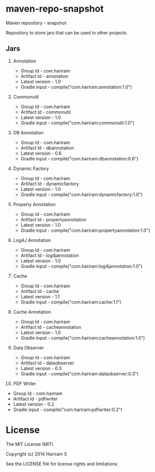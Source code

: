 maven-repo-snapshot
===================
Maven repository - snapshot

Repository to store jars that can be used in other projects.

Jars
----
1. Annotation
   - Group Id       - com.hariram
   - Artifact Id    - annotation
   - Latest version - 1.0
   - Gradle input   - compile("com.hariram:annotation:1.0")

2. Commonutil
   - Group Id       - com.hariram
   - Artifact Id    - commonutil
   - Latest version - 1.0
   - Gradle input   - compile("com.hariram:commonutil:1.0")

3. DB Annotation
   - Group Id       - com.hariram
   - Artifact Id    - dbannotation
   - Latest version - 0.6
   - Gradle input   - compile("com.hariram:dbannotation:0.6")

4. Dynamic Factory
   - Group Id       - com.hariram
   - Artifact Id    - dynamicfactory
   - Latest version - 1.0
   - Gradle input   - compile("com.hariram:dynamicfactory:1.0")

5. Property Annotation
   - Group Id       - com.hariram
   - Artifact Id    - propertyannotation
   - Latest version - 1.0
   - Gradle input   - compile("com.hariram:propertyannotation:1.0")
   
6. Log4J Annotation
   - Group Id       - com.hariram
   - Artifact Id    - log4jannotation
   - Latest version - 1.0
   - Gradle input   - compile("com.hariram:log4jannotation:1.0")

7. Cache
   - Group Id       - com.hariram
   - Artifact Id    - cache
   - Latest version - 1.1
   - Gradle input   - compile("com.hariram:cache:1.1")

8. Cache Annotation
   - Group Id       - com.hariram
   - Artifact Id    - cacheannotation
   - Latest version - 1.0
   - Gradle input   - compile("com.hariram:cacheannotation:1.0")

9. Data Observer
   - Group Id       - com.hariram
   - Artifact Id    - dataobserver
   - Latest version - 0.3
   - Gradle input   - compile("com.hariram:dataobserver:0.3")

10. PDF Writer
   - Group Id       - com.hariram
   - Artifact Id    - pdfwriter
   - Latest version - 0.2
   - Gradle input   - compile("com.hariram:pdfwriter:0.2")


License
==========
The MIT License (MIT)

Copyright (c) 2014 Hariram S

See the LICENSE file for license rights and limitations
